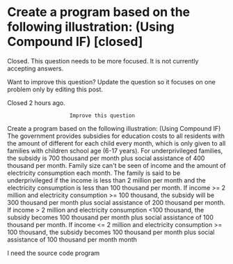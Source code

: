 
# Create a program based on the following illustration: (Using Compound IF) [closed]







Closed. This question needs to be more focused. It is not currently accepting answers.
                        
                    










Want to improve this question? Update the question so it focuses on one problem only by editing this post.


Closed 2 hours ago.







                        Improve this question
                    




Create a program based on the following illustration: (Using Compound
IF) The government provides subsidies for education costs to all
residents with the amount of different for each child every month,
which is only given to all families with children school age (6-17
years). For underprivileged families, the subsidy is 700 thousand per
month plus social assistance of 400 thousand per month. Family size
can't be seen of income and the amount of electricity consumption each
month. The  family is said to be underprivileged if the income is less
than 2 million per month and the electricity consumption is less than
100 thousand per month. If income >= 2 million and electricity
consumption >= 100 thousand, the subsidy will be 300 thousand per
month plus social assistance of 200 thousand per month. If income > 2
million and electricity consumption <100 thousand, the subsidy becomes
100 thousand per month plus social assistance of 100 thousand per
month. If income <= 2 million and electricity consumption >= 100
thousand, the subsidy becomes 100 thousand per month plus social
assistance of 100 thousand per month month

I need the source code program

        